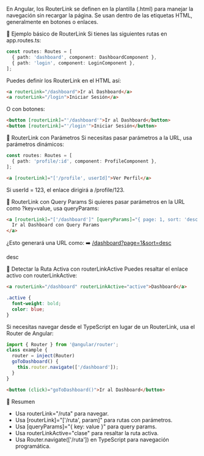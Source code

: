 En Angular, los RouterLink se definen en la plantilla (.html) para manejar la navegación sin recargar la página. Se usan dentro de las etiquetas HTML, generalmente en botones o enlaces.

📌 Ejemplo básico de RouterLink
Si tienes las siguientes rutas en app.routes.ts:

```typescript
const routes: Routes = [
  { path: 'dashboard', component: DashboardComponent },
  { path: 'login', component: LoginComponent },
];
```

Puedes definir los RouterLink en el HTML así:

```html
<a routerLink="/dashboard">Ir al Dashboard</a>
<a routerLink="/login">Iniciar Sesión</a>
```
O con botones:
```html
<button [routerLink]="'/dashboard'">Ir al Dashboard</button>
<button [routerLink]="'/login'">Iniciar Sesión</button>
```
📌 RouterLink con Parámetros
Si necesitas pasar parámetros a la URL, usa parámetros dinámicos:

```typescript
const routes: Routes = [
  { path: 'profile/:id', component: ProfileComponent },
];
```
```html
<a [routerLink]="['/profile', userId]">Ver Perfil</a>
```
Si userId = 123, el enlace dirigirá a /profile/123.


📌 RouterLink con Query Params
Si quieres pasar parámetros en la URL como ?key=value, usa queryParams:
```html
<a [routerLink]="['/dashboard']" [queryParams]="{ page: 1, sort: 'desc' }">
  Ir al Dashboard con Query Params
</a>
```
¿Esto generará una URL como:
➡️ [/dashboard?page=1&sort=desc]()

desc

📌 Detectar la Ruta Activa con routerLinkActive
Puedes resaltar el enlace activo con routerLinkActive:

```html
<a routerLink="/dashboard" routerLinkActive="active">Dashboard</a>
```
```css
.active {
  font-weight: bold;
  color: blue;
}
```

Si necesitas navegar desde el TypeScript en lugar de un RouterLink, usa el Router de Angular:
```typescript
import { Router } from '@angular/router';
class example {
  router = inject(Router)
  goToDashboard() {
    this.router.navigate(['/dashboard']);
  }
}
```
```html
<button (click)="goToDashboard()">Ir al Dashboard</button>
```

🎯 Resumen
+ Usa routerLink="/ruta" para navegar.
+ Usa [routerLink]="['/ruta', param]" para rutas con parámetros.
+ Usa [queryParams]="{ key: value }" para query params.
+ Usa routerLinkActive="clase" para resaltar la ruta activa.
+ Usa Router.navigate(['/ruta']) en TypeScript para navegación programática.
